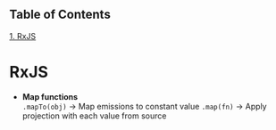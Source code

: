 ## Table of Contents
[1. RxJS](#rxjs)<br>
# RxJS

* **Map functions**<br>
`.mapTo(obj)` -> Map emissions to constant value
`.map(fn)` -> Apply projection with each value from source



